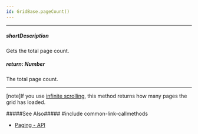 ```yaml
---
id: GridBase.pageCount()
---
```

---
##### shortDescription
Gets the total page count.

##### return: Number
The total page count.

---
[note]If you use [infinite scrolling]({basewidgetpath}/Configuration/scrolling/#mode), this method returns how many pages the grid has loaded.

#####See Also#####
#include common-link-callmethods
- [Paging - API](/Documentation/Guide/Widgets/{WidgetName}/Paging/#API)